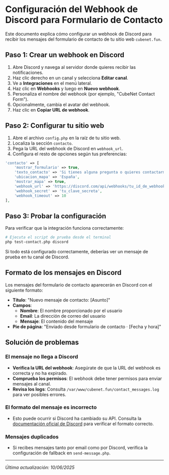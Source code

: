 # Configuración del Webhook de Discord para Formulario de Contacto

Este documento explica cómo configurar un webhook de Discord para recibir los mensajes del formulario de contacto de tu sitio web `cubenet.fun`.

## Paso 1: Crear un webhook en Discord

1. Abre Discord y navega al servidor donde quieres recibir las notificaciones.
2. Haz clic derecho en un canal y selecciona **Editar canal**.
3. Ve a **Integraciones** en el menú lateral.
4. Haz clic en **Webhooks** y luego en **Nuevo webhook**.
5. Personaliza el nombre del webhook (por ejemplo, "CubeNet Contact Form").
6. Opcionalmente, cambia el avatar del webhook.
7. Haz clic en **Copiar URL de webhook**.

## Paso 2: Configurar tu sitio web

1. Abre el archivo `config.php` en la raíz de tu sitio web.
2. Localiza la sección `contacto`.
3. Pega la URL del webhook de Discord en `webhook_url`.
4. Configura el resto de opciones según tus preferencias:

```php
'contacto' => [
    'mostrar_formulario' => true,
    'texto_contacto' => 'Si tienes alguna pregunta o quieres contactarme, no dudes en escribirme.',
    'ubicacion_mapa' => 'España',
    'mostrar_mapa' => true,
    'webhook_url' => 'https://discord.com/api/webhooks/tu_id_de_webhook/tu_token',
    'webhook_secret' => 'tu_clave_secreta',
    'webhook_timeout' => 10
],
```

## Paso 3: Probar la configuración

Para verificar que la integración funciona correctamente:

```bash
# Ejecuta el script de prueba desde el terminal
php test-contact.php discord
```

Si todo está configurado correctamente, deberías ver un mensaje de prueba en tu canal de Discord.

## Formato de los mensajes en Discord

Los mensajes del formulario de contacto aparecerán en Discord con el siguiente formato:

- **Título**: "Nuevo mensaje de contacto: [Asunto]"
- **Campos**:
  - **Nombre**: El nombre proporcionado por el usuario
  - **Email**: La dirección de correo del usuario
  - **Mensaje**: El contenido del mensaje
- **Pie de página**: "Enviado desde formulario de contacto · [Fecha y hora]"

## Solución de problemas

### El mensaje no llega a Discord

- **Verifica la URL del webhook**: Asegúrate de que la URL del webhook es correcta y no ha expirado.
- **Comprueba los permisos**: El webhook debe tener permisos para enviar mensajes al canal.
- **Revisa los logs**: Consulta `/var/www/cubenet.fun/contact_messages.log` para ver posibles errores.

### El formato del mensaje es incorrecto

- Esto puede ocurrir si Discord ha cambiado su API. Consulta la [documentación oficial de Discord](https://discord.com/developers/docs/resources/webhook) para verificar el formato correcto.

### Mensajes duplicados

- Si recibes mensajes tanto por email como por Discord, verifica la configuración de fallback en `send-message.php`.

---

*Última actualización: 10/06/2025*
